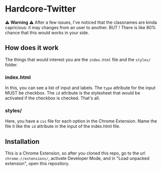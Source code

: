 # Hardcore-Twitter

⚠️ **Warning** ⚠️
After a few issues, I've noticed that the classnames are kinda capricious: it may changes from an user to another. BUT ! There is like 80% chance that this would works in your side.

## How does it work
The things that would interest you are the `index.html` file and the `styles/` folder.

### index.html
In this, you can see a list of input and labels. The `type` attribute for the input MUST be checkbox. The `id` attribute is the stylesheet that would be activated if the checkbox is checked. That's all.

### styles/
Here, you have a `css` file for each option in the Chrome Extension. Name the file it like the `id` attribute in the input of the index.html file.

## Installation
This is a Chrome Extension, so after you cloned this repo, go to the url `chrome://extensions/`, activate Developer Mode, and in "Load unpacked extension", open this repository.

